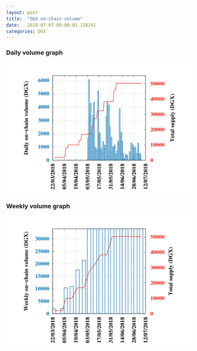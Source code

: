 ```yaml
---
layout: post
title:  "DGX on-chain volume"
date:   2018-07-07 09:00:01.128242
categories: DGX
---
```


### Daily volume graph

![DGX daily volume graph](dgxvolume_scripts/daily.png)

### Weekly volume graph

![DGX weekly volume graph](dgxvolume_scripts/out.png)

